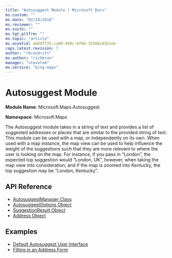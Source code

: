 ```yaml
---
title: "Autosuggest Module | Microsoft Docs"
ms.custom: ""
ms.date: "02/28/2018"
ms.reviewer: ""
ms.suite: ""
ms.tgt_pltfrm: ""
ms.topic: "article"
ms.assetid: ebbdff25-ca99-448c-bf06-3530dc03b1eb
caps.latest.revision: 7
author: "rbrundritt"
ms.author: "richbrun"
manager: "stevelom"
ms.service: "bing-maps"
---
```

# Autosuggest Module
**Module Name**: Microsoft.Maps.Autosuggest

**Namespace**: Microsoft.Maps 

The Autosuggest module takes in a string of text and provides a list of suggested addresses or places that are similar to the provided string of text. This module can be used with a map, or independently on its own. When used with a map instance, the map view can be used to help influence the weight of the suggestions such that they are more relevant to where the user is looking on the map. For instance, if you pass in “London”, the expected top suggestion would “London, UK”, however, when taking the map view into consideration, and if the map is zoomed into Kentucky, the top suggestion may be “London, Kentucky”.

## API Reference

  * [AutosuggestManager Class](autosuggestmanager-class.md)
  * [AutosuggestOptions Object](autosuggestoptions-object.md)
  * [SuggestionResult Object](suggestionresult-object.md)
  * [Address Object](address-object.md)


## Examples
  * [Default Autosuggest User Interface](../../map-control-concepts/autosuggest-module-examples/default-autosuggest-user-interface-example.md)
  * [Filling in an Address Form](../../map-control-concepts/autosuggest-module-examples/filling-in-an-address-form-example.md) 